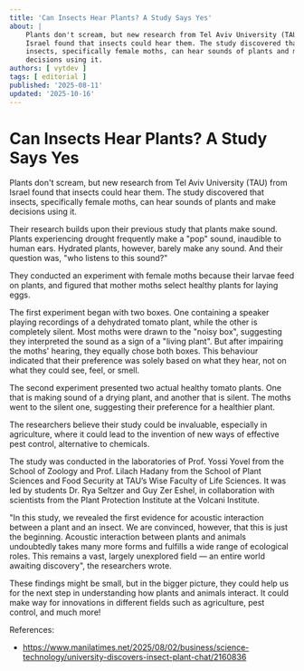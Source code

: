 ```yaml
---
title: 'Can Insects Hear Plants? A Study Says Yes'
about: |
    Plants don't scream, but new research from Tel Aviv University (TAU) from
    Israel found that insects could hear them. The study discovered that
    insects, specifically female moths, can hear sounds of plants and make
    decisions using it.
authors: [ vytdev ]
tags: [ editorial ]
published: '2025-08-11'
updated: '2025-10-16'
---
```


# Can Insects Hear Plants? A Study Says Yes

Plants don't scream, but new research from Tel Aviv University (TAU) from
Israel found that insects could hear them. The study discovered that insects,
specifically female moths, can hear sounds of plants and make decisions using
it.

Their research builds upon their previous study that plants make sound. Plants
experiencing drought frequently make a "pop" sound, inaudible to human ears.
Hydrated plants, however, barely make any sound. And their question was, "who
listens to this sound?"

They conducted an experiment with female moths because their larvae feed on
plants, and figured that mother moths select healthy plants for laying eggs.

The first experiment began with two boxes. One containing a speaker playing
recordings of a dehydrated tomato plant, while the other is completely silent.
Most moths were drawn to the "noisy box", suggesting they interpreted the sound
as a sign of a "living plant". But after impairing the moths' hearing, they
equally chose both boxes. This behaviour indicated that their preference was
solely based on what they hear, not on what they could see, feel, or smell.

The second experiment presented two actual healthy tomato plants. One that is
making sound of a drying plant, and another that is silent. The moths went to
the silent one, suggesting their preference for a healthier plant.

The researchers believe their study could be invaluable, especially in
agriculture, where it could lead to the invention of new ways of effective pest
control, alternative to chemicals.

The study was conducted in the laboratories of Prof. Yossi Yovel from the
School of Zoology and Prof. Lilach Hadany from the School of Plant Sciences and
Food Security at TAU’s Wise Faculty of Life Sciences. It was led by students
Dr. Rya Seltzer and Guy Zer Eshel, in collaboration with scientists from the
Plant Protection Institute at the Volcani Institute.

"In this study, we revealed the first evidence for acoustic interaction between
a plant and an insect. We are convinced, however, that this is just the
beginning. Acoustic interaction between plants and animals undoubtedly takes
many more forms and fulfills a wide range of ecological roles. This remains a
vast, largely unexplored field &mdash; an entire world awaiting discovery", the
researchers wrote.

These findings might be small, but in the bigger picture, they could help us
for the next step in understanding how plants and animals interact. It could
make way for innovations in different fields such as agriculture, pest control,
and much more!

References:

- https://www.manilatimes.net/2025/08/02/business/science-technology/university-discovers-insect-plant-chat/2160836
